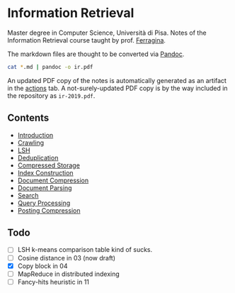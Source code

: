 # Information Retrieval

Master degree in Computer Science, Università di Pisa.
Notes of the Information Retrieval course taught by prof. [Ferragina](http://pages.di.unipi.it/ferragina/).

The markdown files are thought to be converted via [Pandoc](https://pandoc.org/).

```sh
cat *.md | pandoc -o ir.pdf
```

An updated PDF copy of the notes is automatically generated as an artifact in the [actions](https://github.com/rmassidda/ir-2019/actions) tab.
A not-surely-updated PDF copy is by the way included in the repository as `ir-2019.pdf`.

## Contents
- [Introduction](00_introduction.md)
- [Crawling](01_crawling.md)
- [LSH](02_lsh.md)
- [Deduplication](03_deduplication.md)
- [Compressed Storage](04_compressed_storage.md)
- [Index Construction](05_index_construction.md)
- [Document Compression](06_document_compression.md)
- [Document Parsing](07_document_parsing.md)
- [Search](08_search.md)
- [Query Processing](09_query_processing.md)
- [Posting Compression](10_posting_compression.md)

## Todo

- [ ] LSH k-means comparison table kind of sucks.
- [ ] Cosine distance in 03 (now draft)
- [x] Copy block in 04
- [ ] MapReduce in distributed indexing
- [ ] Fancy-hits heuristic in 11
